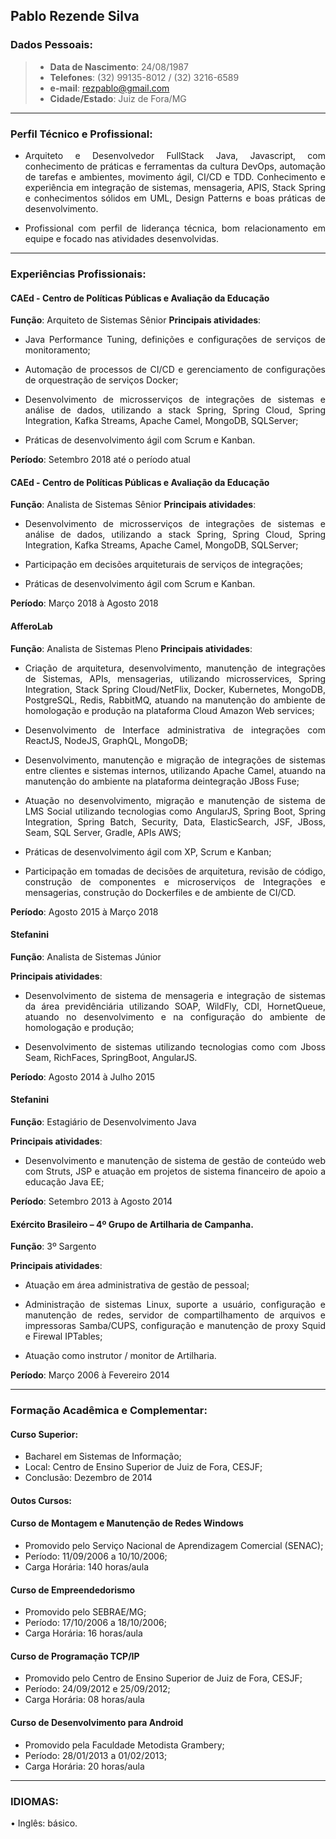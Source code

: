 Pablo Rezende Silva
---

### Dados Pessoais:
> - **Data de Nascimento**: 24/08/1987
> - **Telefones**: (32) 99135-8012 / (32) 3216-6589 
> - **e-mail**: rezpablo@gmail.com
> - **Cidade/Estado**: Juiz de Fora/MG

---
### Perfil Técnico  e Profissional: 

- <p style='text-align: justify;'>Arquiteto e Desenvolvedor FullStack Java, Javascript, com conhecimento de práticas e ferramentas da cultura DevOps, automação de tarefas e ambientes, movimento ágil, CI/CD e TDD. Conhecimento e experiência em integração de sistemas, mensageria, APIS, Stack Spring e conhecimentos sólidos em UML, Design Patterns e boas práticas de desenvolvimento. </p>
- <p style='text-align: justify;'> Profissional com perfil de liderança técnica, bom relacionamento em equipe e focado nas atividades desenvolvidas. </p>

---
### Experiências Profissionais:

#### CAEd - Centro de Políticas Públicas e Avaliação da Educação
**Função**: Arquiteto de Sistemas Sênior
**Principais atividades**: 

- <p style='text-align: justify;'> Java Performance Tuning, definições e configurações de serviços de monitoramento; </p>
- <p style='text-align: justify;'> Automação de processos de CI/CD e gerenciamento de configurações de orquestração de serviços Docker; </p>
- <p style='text-align: justify;'> Desenvolvimento de microsserviços de integrações de sistemas e análise de dados,  utilizando a stack Spring, Spring Cloud, Spring Integration, Kafka Streams, Apache Camel,  MongoDB, SQLServer; </p>
- <p style='text-align: justify;'> Práticas de desenvolvimento ágil com Scrum e Kanban. </p>

**Período**: Setembro 2018 até o período atual

#### CAEd - Centro de Políticas Públicas e Avaliação da Educação
**Função**: Analista de Sistemas Sênior
**Principais atividades**: 

- <p style='text-align: justify;'> Desenvolvimento de microsserviços de integrações de sistemas e análise de dados,  utilizando a stack Spring, Spring Cloud, Spring Integration, Kafka Streams, Apache Camel,   MongoDB, SQLServer; </p>
- <p style='text-align: justify;'> Participação em decisões arquiteturais de serviços de integrações; </p>
- <p style='text-align: justify;'> Práticas de desenvolvimento ágil com Scrum e Kanban. </p>

**Período**: Março 2018 à Agosto 2018

#### AfferoLab
**Função**: Analista de Sistemas Pleno
**Principais atividades**: 

- <p style='text-align: justify;'> Criação de arquitetura, desenvolvimento, manutenção de integrações de Sistemas, APIs,  mensagerias, utilizando microsservices, Spring Integration, Stack Spring Cloud/NetFlix, Docker,  Kubernetes, MongoDB, PostgreSQL, Redis, RabbitMQ, atuando na manutenção do ambiente de homologação e produção na plataforma Cloud Amazon Web services; </p>
- <p style='text-align: justify;'> Desenvolvimento de Interface administrativa de integrações com ReactJS, NodeJS, GraphQL, MongoDB; </p>
- <p style='text-align: justify;'> Desenvolvimento, manutenção e migração de integrações de sistemas entre clientes e sistemas internos, utilizando Apache Camel, atuando na manutenção do ambiente na plataforma deintegração JBoss Fuse; </p>
- <p style='text-align: justify;'> Atuação no desenvolvimento, migração e manutenção de sistema de LMS Social utilizando  tecnologias como AngularJS, Spring Boot, Spring Integration, Spring Batch, Security, Data, ElasticSearch, JSF, JBoss, Seam, SQL Server, Gradle, APIs AWS; </p>
- <p style='text-align: justify;'> Práticas de desenvolvimento ágil com XP, Scrum e Kanban; </p>
- <p style='text-align: justify;'> Participação em tomadas de decisões de arquitetura, revisão de código, construção de componentes e microserviços de Integrações e mensagerias, construção do Dockerfiles e de ambiente de CI/CD. </p>

**Período**: Agosto 2015 à Março 2018

#### Stefanini
**Função**: Analista de Sistemas Júnior

**Principais atividades**: 

- <p style='text-align: justify;'> Desenvolvimento de sistema de mensageria e integração de sistemas da área previdênciária utilizando SOAP, WildFly, CDI, HornetQueue, atuando no desenvolvimento e na configuração do ambiente de homologação e produção; </p>
- <p style='text-align: justify;'> Desenvolvimento de sistemas utilizando tecnologias como com Jboss Seam, RichFaces, SpringBoot, AngularJS.  </p>

**Período**: Agosto 2014 à Julho 2015

#### Stefanini

**Função**: Estagiário de Desenvolvimento Java

**Principais atividades**: 

- <p style='text-align: justify;'> Desenvolvimento e manutenção de sistema de gestão de conteúdo web com Struts, JSP e atuação em projetos de sistema financeiro de apoio a educação Java EE; </div>

**Período**: Setembro 2013 à Agosto 2014

#### Exército Brasileiro – 4º Grupo de Artilharia de Campanha.
**Função**: 3º Sargento

**Principais atividades**: 

- <p style='text-align: justify;'> Atuação em área administrativa de gestão de pessoal; </p>
- <p style='text-align: justify;'> Administração de sistemas Linux, suporte a usuário, configuração e manutenção de redes, servidor de compartilhamento de arquivos e impressoras Samba/CUPS, configuração e manutenção de proxy Squid e Firewal IPTables; </p>
- <p style='text-align: justify;'> Atuação como instrutor / monitor de Artilharia. </p>

**Período**: Março 2006 à Fevereiro 2014

---
### Formação Acadêmica e Complementar:

#### Curso Superior:
- Bacharel em Sistemas de Informação;
- Local: Centro de Ensino Superior de Juiz de Fora, CESJF;
- Conclusão: Dezembro de 2014

#### Outos Cursos:

#### Curso de Montagem e Manutenção de Redes Windows
- Promovido pelo Serviço Nacional de Aprendizagem Comercial (SENAC);
- Período: 11/09/2006 a 10/10/2006;
- Carga Horária: 140 horas/aula

#### Curso de Empreendedorismo
- Promovido pelo SEBRAE/MG;
- Período: 17/10/2006 a 18/10/2006;
- Carga Horária: 16 horas/aula

#### Curso de Programação TCP/IP
- Promovido pelo Centro de Ensino Superior de Juiz de Fora, CESJF;
- Período: 24/09/2012 e 25/09/2012;
- Carga Horária: 08 horas/aula

#### Curso de Desenvolvimento para Android
- Promovido pela Faculdade Metodista Grambery;
- Período: 28/01/2013 a 01/02/2013;
- Carga Horária: 20 horas/aula

---

### IDIOMAS:

• Inglês: básico.
